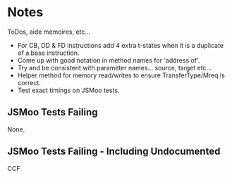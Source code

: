 # Notes

ToDos, aide memoires, etc...

- For CB, DD & FD instructions add 4 extra t-states when it is a duplicate of a base instruction.
- Come up with good notation in method names for 'address of'.
- Try and be consistent with parameter names... source, target etc...
- Helper method for memory read/writes to ensure TransferType/Mreq is correct.
- Test exact timings on JSMoo tests.

## JSMoo Tests Failing

None.

## JSMoo Tests Failing - Including Undocumented

CCF

